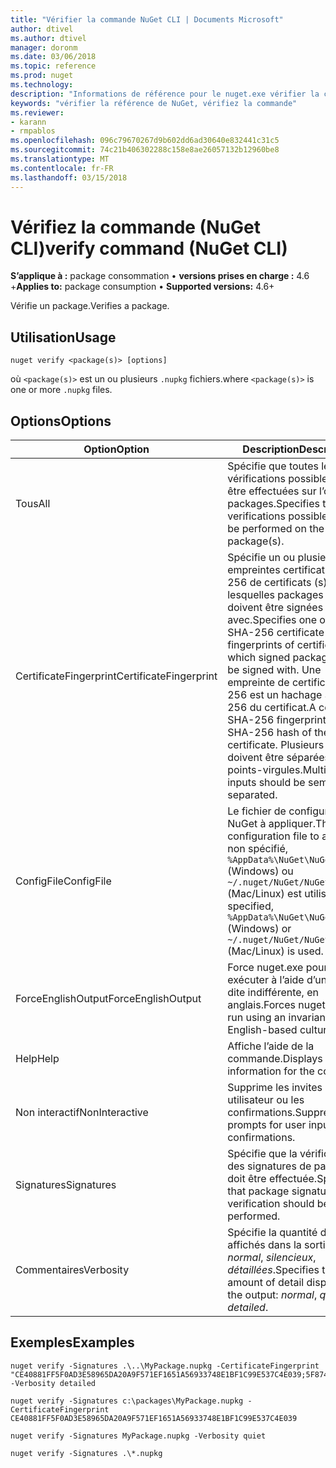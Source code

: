 ```yaml
---
title: "Vérifier la commande NuGet CLI | Documents Microsoft"
author: dtivel
ms.author: dtivel
manager: doronm
ms.date: 03/06/2018
ms.topic: reference
ms.prod: nuget
ms.technology: 
description: "Informations de référence pour le nuget.exe vérifier la commande"
keywords: "vérifier la référence de NuGet, vérifiez la commande"
ms.reviewer:
- karann
- rmpablos
ms.openlocfilehash: 096c79670267d9b602dd6ad30640e832441c31c5
ms.sourcegitcommit: 74c21b406302288c158e8ae26057132b12960be8
ms.translationtype: MT
ms.contentlocale: fr-FR
ms.lasthandoff: 03/15/2018
---
```

# <a name="verify-command-nuget-cli"></a><span data-ttu-id="3020c-104">Vérifiez la commande (NuGet CLI)</span><span class="sxs-lookup"><span data-stu-id="3020c-104">verify command (NuGet CLI)</span></span>

<span data-ttu-id="3020c-105">**S’applique à :** package consommation &bullet; **versions prises en charge :** 4.6 +</span><span class="sxs-lookup"><span data-stu-id="3020c-105">**Applies to:** package consumption &bullet; **Supported versions:** 4.6+</span></span>

<span data-ttu-id="3020c-106">Vérifie un package.</span><span class="sxs-lookup"><span data-stu-id="3020c-106">Verifies a package.</span></span>

## <a name="usage"></a><span data-ttu-id="3020c-107">Utilisation</span><span class="sxs-lookup"><span data-stu-id="3020c-107">Usage</span></span>

```cli
nuget verify <package(s)> [options]
```

<span data-ttu-id="3020c-108">où `<package(s)>` est un ou plusieurs `.nupkg` fichiers.</span><span class="sxs-lookup"><span data-stu-id="3020c-108">where `<package(s)>` is one or more `.nupkg` files.</span></span>

## <a name="options"></a><span data-ttu-id="3020c-109">Options</span><span class="sxs-lookup"><span data-stu-id="3020c-109">Options</span></span>

| <span data-ttu-id="3020c-110">Option</span><span class="sxs-lookup"><span data-stu-id="3020c-110">Option</span></span> | <span data-ttu-id="3020c-111">Description</span><span class="sxs-lookup"><span data-stu-id="3020c-111">Description</span></span> |
| --- | --- |
| <span data-ttu-id="3020c-112">Tous</span><span class="sxs-lookup"><span data-stu-id="3020c-112">All</span></span> | <span data-ttu-id="3020c-113">Spécifie que toutes les vérifications possibles doivent être effectuées sur l’ou les packages.</span><span class="sxs-lookup"><span data-stu-id="3020c-113">Specifies that all verifications possible should be performed on the package(s).</span></span> |
| <span data-ttu-id="3020c-114">CertificateFingerprint</span><span class="sxs-lookup"><span data-stu-id="3020c-114">CertificateFingerprint</span></span> | <span data-ttu-id="3020c-115">Spécifie un ou plusieurs des empreintes certificat SHA-256 de certificats (s), lesquelles packages signés doivent être signées avec.</span><span class="sxs-lookup"><span data-stu-id="3020c-115">Specifies one or more SHA-256 certificate fingerprints of certificates(s) which signed packages must be signed with.</span></span> <span data-ttu-id="3020c-116">Une empreinte de certificat SHA-256 est un hachage SHA-256 du certificat.</span><span class="sxs-lookup"><span data-stu-id="3020c-116">A certificate SHA-256 fingerprint is a SHA-256 hash of the certificate.</span></span> <span data-ttu-id="3020c-117">Plusieurs entrées doivent être séparées par des points-virgules.</span><span class="sxs-lookup"><span data-stu-id="3020c-117">Multiple inputs should be semicolon separated.</span></span> |
| <span data-ttu-id="3020c-118">ConfigFile</span><span class="sxs-lookup"><span data-stu-id="3020c-118">ConfigFile</span></span> | <span data-ttu-id="3020c-119">Le fichier de configuration NuGet à appliquer.</span><span class="sxs-lookup"><span data-stu-id="3020c-119">The NuGet configuration file to apply.</span></span> <span data-ttu-id="3020c-120">Si non spécifié, `%AppData%\NuGet\NuGet.Config` (Windows) ou `~/.nuget/NuGet/NuGet.Config` (Mac/Linux) est utilisé.</span><span class="sxs-lookup"><span data-stu-id="3020c-120">If not specified, `%AppData%\NuGet\NuGet.Config` (Windows) or `~/.nuget/NuGet/NuGet.Config` (Mac/Linux) is used.</span></span>|
| <span data-ttu-id="3020c-121">ForceEnglishOutput</span><span class="sxs-lookup"><span data-stu-id="3020c-121">ForceEnglishOutput</span></span> | <span data-ttu-id="3020c-122">Force nuget.exe pour exécuter à l’aide d’une culture dite indifférente, en anglais.</span><span class="sxs-lookup"><span data-stu-id="3020c-122">Forces nuget.exe to run using an invariant, English-based culture.</span></span> |
| <span data-ttu-id="3020c-123">Help</span><span class="sxs-lookup"><span data-stu-id="3020c-123">Help</span></span> | <span data-ttu-id="3020c-124">Affiche l’aide de la commande.</span><span class="sxs-lookup"><span data-stu-id="3020c-124">Displays help information for the command.</span></span> |
| <span data-ttu-id="3020c-125">Non interactif</span><span class="sxs-lookup"><span data-stu-id="3020c-125">NonInteractive</span></span> | <span data-ttu-id="3020c-126">Supprime les invites de saisie utilisateur ou les confirmations.</span><span class="sxs-lookup"><span data-stu-id="3020c-126">Suppresses prompts for user input or confirmations.</span></span> |
| <span data-ttu-id="3020c-127">Signatures</span><span class="sxs-lookup"><span data-stu-id="3020c-127">Signatures</span></span> | <span data-ttu-id="3020c-128">Spécifie que la vérification des signatures de package doit être effectuée.</span><span class="sxs-lookup"><span data-stu-id="3020c-128">Specifies that package signature verification should be performed.</span></span> |
| <span data-ttu-id="3020c-129">Commentaires</span><span class="sxs-lookup"><span data-stu-id="3020c-129">Verbosity</span></span> | <span data-ttu-id="3020c-130">Spécifie la quantité de détails affichés dans la sortie : *normal*, *silencieux*, *détaillées*.</span><span class="sxs-lookup"><span data-stu-id="3020c-130">Specifies the amount of detail displayed in the output: *normal*, *quiet*, *detailed*.</span></span> |

## <a name="examples"></a><span data-ttu-id="3020c-131">Exemples</span><span class="sxs-lookup"><span data-stu-id="3020c-131">Examples</span></span>

```cli
nuget verify -Signatures .\..\MyPackage.nupkg -CertificateFingerprint "CE40881FF5F0AD3E58965DA20A9F571EF1651A56933748E1BF1C99E537C4E039;5F874AAF47BCB268A19357364E7FBB09D6BF9E8A93E1229909AC5CAC865802E2" -Verbosity detailed

nuget verify -Signatures c:\packages\MyPackage.nupkg -CertificateFingerprint CE40881FF5F0AD3E58965DA20A9F571EF1651A56933748E1BF1C99E537C4E039

nuget verify -Signatures MyPackage.nupkg -Verbosity quiet

nuget verify -Signatures .\*.nupkg
```